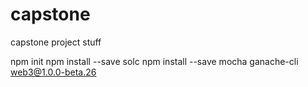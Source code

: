 # capstone
capstone project stuff

npm init
npm install --save solc
npm install --save mocha ganache-cli web3@1.0.0-beta.26
